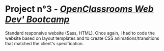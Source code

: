 # Project n°3 - *[OpenClassrooms Web Dev' Bootcamp](https://openclassrooms.com/fr/paths/141-web-developer)*

Standard responsive website (Sass, HTML). Once again, I had to code the website based on layout templates and to create CSS animations/transitions that matched the client's specification.  
